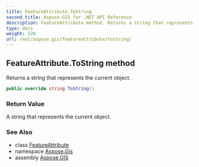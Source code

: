 ```yaml
---
title: FeatureAttribute.ToString
second_title: Aspose.GIS for .NET API Reference
description: FeatureAttribute method. Returns a string that represents the current object.
type: docs
weight: 120
url: /net/aspose.gis/featureattribute/tostring/
---
```

## FeatureAttribute.ToString method

Returns a string that represents the current object.

```csharp
public override string ToString()
```

### Return Value

A string that represents the current object.

### See Also

* class [FeatureAttribute](../)
* namespace [Aspose.Gis](../../featureattribute/)
* assembly [Aspose.GIS](../../../)


